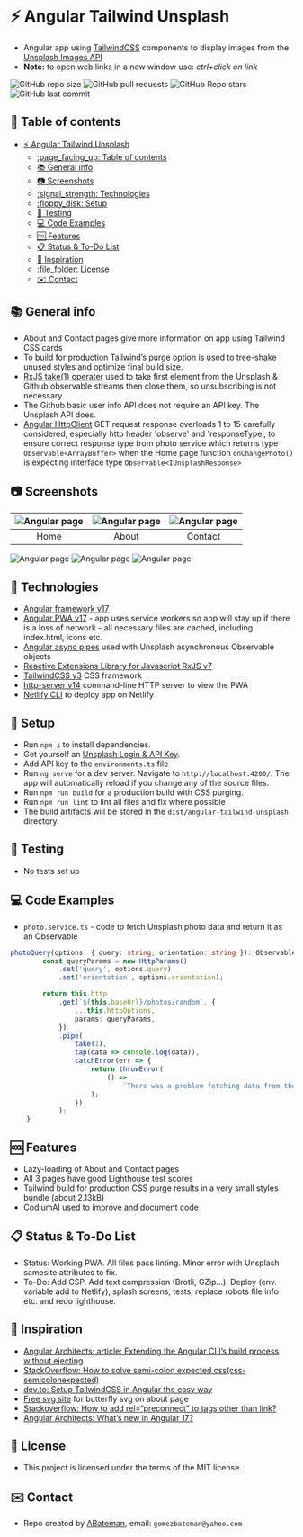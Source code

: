 # :zap: Angular Tailwind Unsplash

* Angular app using [TailwindCSS](https://developers.google.com/chart/) components to display images from the [Unsplash Images API](https://unsplash.com/developer)
* **Note:** to open web links in a new window use: _ctrl+click on link_

![GitHub repo size](https://img.shields.io/github/repo-size/AndrewJBateman/angular-tailwind-unsplash?style=plastic)
![GitHub pull requests](https://img.shields.io/github/issues-pr/AndrewJBateman/angular-tailwind-unsplash?style=plastic)
![GitHub Repo stars](https://img.shields.io/github/stars/AndrewJBateman/angular-tailwind-unsplash?style=plastic)
![GitHub last commit](https://img.shields.io/github/last-commit/AndrewJBateman/angular-tailwind-unsplash?style=plastic)

## :page_facing_up: Table of contents

* [:zap: Angular Tailwind Unsplash](#zap-angular-tailwind-unsplash)
  * [:page\_facing\_up: Table of contents](#page_facing_up-table-of-contents)
  * [:books: General info](#books-general-info)
  * [:camera: Screenshots](#camera-screenshots)
  * [:signal\_strength: Technologies](#signal_strength-technologies)
  * [:floppy\_disk: Setup](#floppy_disk-setup)
  * [:wrench: Testing](#wrench-testing)
  * [:computer: Code Examples](#computer-code-examples)
  * [:cool: Features](#cool-features)
  * [:clipboard: Status \& To-Do List](#clipboard-status--to-do-list)
  * [:clap: Inspiration](#clap-inspiration)
  * [:file\_folder: License](#file_folder-license)
  * [:envelope: Contact](#envelope-contact)

## :books: General info

* About and Contact pages give more information on app using Tailwind CSS cards
* To build for production Tailwind’s purge option is used to tree-shake unused styles and optimize final build size.
* [RxJS take(1) operater](https://advancedweb.hu/rxjs-the-differences-between-first-take-1-and-single/) used to take first element from the Unsplash & Github observable streams then close them, so unsubscribing is not necessary.
* The Github basic user info API does not require an API key. The Unsplash API does.
* [Angular HttpClient](https://angular.io/api/common/http/HttpClient) GET request response overloads 1 to 15 carefully considered, especially http header 'observe' and 'responseType', to ensure correct response type from photo service which returns type `Observable<ArrayBuffer>` when the Home page function `onChangePhoto()` is expecting interface type `Observable<IUnsplashResponse>`

## :camera: Screenshots

| ![Angular page](./img/home.png) | ![Angular page](./img/about.png) | ![Angular page](./img/contact.png) |
| :-----------------------------: | :------------------------------: | :--------------------------------: |
|              Home               |              About               |              Contact               |

![Angular page](./img/lighthouse-home.jpg)
![Angular page](./img/lighthouse-about.jpg)
![Angular page](./img/lighthouse-contact.jpg)

## :signal_strength: Technologies

* [Angular framework v17](https://angular.io/)
* [Angular PWA v17](https://angular.io/guide/service-worker-getting-started) - app uses service workers so app will stay up if there is a loss of network - all necessary files are cached, including index.html, icons etc.
* [Angular async pipes](https://angular.io/api/common/AsyncPipe) used with Unsplash asynchronous Observable objects
* [Reactive Extensions Library for Javascript RxJS v7](https://rxjs.dev/)
* [TailwindCSS v3](https://tailwindcss.com/) CSS framework
* [http-server v14](https://www.npmjs.com/package/http-server) command-line HTTP server to view the PWA
* [Netlify CLI](https://www.npmjs.com/package/netlify-cli) to deploy app on Netlify

## :floppy_disk: Setup

* Run `npm i` to install dependencies.
* Get yourself an [Unsplash Login & API Key](https://unsplash.com/developers).
* Add API key to the `environments.ts` file
* Run `ng serve` for a dev server. Navigate to `http://localhost:4200/`. The app will automatically reload if you change any of the source files.
* Run `npm run build` for a production build with CSS purging.
* Run `npm run lint` to lint all files and fix where possible
* The build artifacts will be stored in the `dist/angular-tailwind-unsplash` directory.

## :wrench: Testing

* No tests set up

## :computer: Code Examples

* `photo.service.ts` - code to fetch Unsplash photo data and return it as an Observable

```typescript
photoQuery(options: { query: string; orientation: string }): Observable<any> {
		const queryParams = new HttpParams()
			.set('query', options.query)
			.set('orientation', options.orientation);

		return this.http
			.get(`${this.baseUrl}/photos/random`, {
				...this.httpOptions,
				params: queryParams,
			})
			.pipe(
				take(1),
				tap(data => console.log(data)),
				catchError(err => {
					return throwError(
						() =>
							`There was a problem fetching data from the Unsplash API: ${err.error.errors.toString()}`
					);
				})
			);
	}
```

## :cool: Features

* Lazy-loading of About and Contact pages
* All 3 pages have good Lighthouse test scores
* Tailwind build for production CSS purge results in a very small styles bundle (about 2.13kB)
* CodiumAI used to improve and document code

## :clipboard: Status & To-Do List

* Status: Working PWA. All files pass linting. Minor error with Unsplash samesite attributes to fix.
* To-Do: Add CSP. Add text compression (Brotli, GZip...). Deploy (env. variable add to Netlify), splash screens, tests, replace robots file info etc. and redo lighthouse.

## :clap: Inspiration

* [Angular Architects: article: Extending the Angular CLI’s build process without ejecting](https://www.angulararchitects.io/aktuelles/extending-the-angular-clis-build-process/)
* [StackOverflow: How to solve semi-colon expected css(css-semicolonexpected)](https://stackoverflow.com/questions/61443484/how-to-solve-semi-colon-expected-csscss-semicolonexpected)
* [dev.to: Setup TailwindCSS in Angular the easy way](https://dev.to/angular/setup-tailwindcss-in-angular-the-easy-way-1i5l)
* [Free svg site](https://freesvg.org/) for butterfly svg on about page
* [Stackoverflow: How to add rel=“preconnect” to tags other than link?](https://stackoverflow.com/questions/54900054/how-to-add-rel-preconnect-to-tags-other-than-link)
* [Angular Architects: What’s new in Angular 17?](https://www.angulararchitects.io/en/blog/whats-new-in-angular-17/)

## :file_folder: License

* This project is licensed under the terms of the MIT license.

## :envelope: Contact

* Repo created by [ABateman](https://github.com/AndrewJBateman), email: `gomezbateman@yahoo.com`
